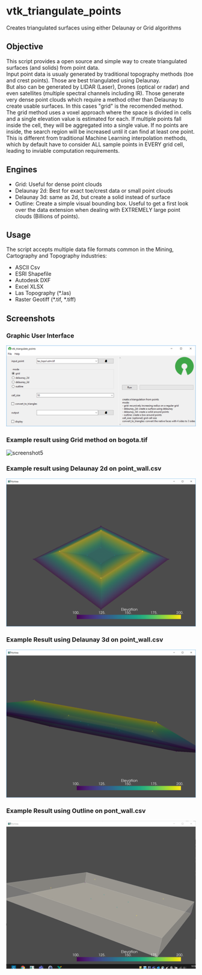 # vtk_triangulate_points
Creates triangulated surfaces using either Delaunay or Grid algorithms

## Objective
This script provides a open source and simple way to create triangulated surfaces (and solids) from point data.  
Input point data is usualy generated by traditional topography methods (toe and crest points). Those are best triangulated using Delaunay.  
But also can be generated by LIDAR (Laser), Drones (optical or radar) and even satellites (multiple spectral channels including IR). Those generate very dense point clouds which require a method other than Delaunay to create usable surfaces. In this cases "grid" is the recomended method.  
The grid method uses a voxel approach where the space is divided in cells and a single elevation value is estimated for each. If multiple points fall inside the cell, they will be aggregated into a single value. If no points are inside, the search region will be increased until it can find at least one point. This is different from traditional Machine Learning interpolation methods, which by default have to consider ALL sample points in EVERY grid cell, leading to inviable computation requirements.

## Engines
 - Grid: Useful for dense point clouds
 - Delaunay 2d: Best for exact toe/crest data or small point clouds
 - Delaunay 3d: same as 2d, but create a solid instead of surface
 - Outline: Create a simple visual bounding box. Useful to get a first look over the data extension when dealing with EXTREMELY large point clouds (Billions of points).

## Usage
The script accepts multiple data file formats common in the Mining, Cartography and Topography industries:
 - ASCII Csv
 - ESRI Shapefile
 - Autodesk DXF
 - Excel XLSX
 - Las Topography (*.las)
 - Raster Geotiff (*.tif, *.tiff)

## Screenshots
### Graphic User Interface
![screenshot1](https://github.com/pemn/vtk_triangulate_points/raw/main/assets/screenshot1.png)
### Example result using Grid method on bogota.tif
![screenshot5](https://github.com/pemn/vtk_triangulate_points/raw/main/assets/screenshot5.png)
### Example result using Delaunay 2d on point_wall.csv
![screenshot2](https://github.com/pemn/vtk_triangulate_points/raw/main/assets/screenshot2.png)
### Example Result using Delaunay 3d on point_wall.csv
![screenshot3](https://github.com/pemn/vtk_triangulate_points/raw/main/assets/screenshot3.png)
### Example Result using Outline on pont_wall.csv
![screenshot4](https://github.com/pemn/vtk_triangulate_points/raw/main/assets/screenshot4.png)


